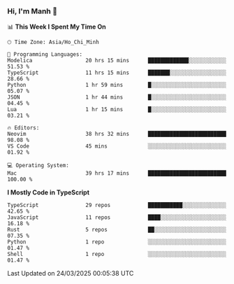 ### Hi, I'm Manh 👋

<!--START_SECTION:waka-->
📊 **This Week I Spent My Time On** 

```text
🕑︎ Time Zone: Asia/Ho_Chi_Minh

💬 Programming Languages: 
Modelica                 20 hrs 15 mins      █████████████░░░░░░░░░░░░   51.53 % 
TypeScript               11 hrs 15 mins      ███████░░░░░░░░░░░░░░░░░░   28.66 % 
Python                   1 hr 59 mins        █░░░░░░░░░░░░░░░░░░░░░░░░   05.07 % 
JSON                     1 hr 44 mins        █░░░░░░░░░░░░░░░░░░░░░░░░   04.45 % 
Lua                      1 hr 15 mins        █░░░░░░░░░░░░░░░░░░░░░░░░   03.21 % 

🔥 Editors: 
Neovim                   38 hrs 32 mins      █████████████████████████   98.08 % 
VS Code                  45 mins             ░░░░░░░░░░░░░░░░░░░░░░░░░   01.92 % 

💻 Operating System: 
Mac                      39 hrs 17 mins      █████████████████████████   100.00 % 
```

**I Mostly Code in TypeScript** 

```text
TypeScript               29 repos            ███████████░░░░░░░░░░░░░░   42.65 % 
JavaScript               11 repos            ████░░░░░░░░░░░░░░░░░░░░░   16.18 % 
Rust                     5 repos             ██░░░░░░░░░░░░░░░░░░░░░░░   07.35 % 
Python                   1 repo              ░░░░░░░░░░░░░░░░░░░░░░░░░   01.47 % 
Shell                    1 repo              ░░░░░░░░░░░░░░░░░░░░░░░░░   01.47 % 
```




 Last Updated on 24/03/2025 00:05:38 UTC
<!--END_SECTION:waka-->
